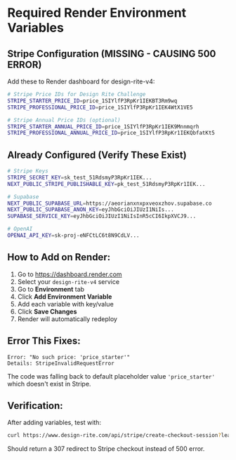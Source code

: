 # Required Render Environment Variables

## Stripe Configuration (MISSING - CAUSING 500 ERROR)

Add these to Render dashboard for design-rite-v4:

```bash
# Stripe Price IDs for Design Rite Challenge
STRIPE_STARTER_PRICE_ID=price_1SIYlfP3RpKr1IEKBT3Rm9wq
STRIPE_PROFESSIONAL_PRICE_ID=price_1SIYlfP3RpKr1IEK4WtX1VE5

# Stripe Annual Price IDs (optional)
STRIPE_STARTER_ANNUAL_PRICE_ID=price_1SIYlfP3RpKr1IEK9Mnnmqrh
STRIPE_PROFESSIONAL_ANNUAL_PRICE_ID=price_1SIYlfP3RpKr1IEKQbfatKt5
```

## Already Configured (Verify These Exist)

```bash
# Stripe Keys
STRIPE_SECRET_KEY=sk_test_51RdsmyP3RpKr1IEK...
NEXT_PUBLIC_STRIPE_PUBLISHABLE_KEY=pk_test_51RdsmyP3RpKr1IEK...

# Supabase
NEXT_PUBLIC_SUPABASE_URL=https://aeorianxnxpxveoxzhov.supabase.co
NEXT_PUBLIC_SUPABASE_ANON_KEY=eyJhbGciOiJIUzI1NiIs...
SUPABASE_SERVICE_KEY=eyJhbGciOiJIUzI1NiIsInR5cCI6IkpXVCJ9...

# OpenAI
OPENAI_API_KEY=sk-proj-eNFCtLC6t8N9CdLV...
```

## How to Add on Render:

1. Go to https://dashboard.render.com
2. Select your `design-rite-v4` service
3. Go to **Environment** tab
4. Click **Add Environment Variable**
5. Add each variable with key/value
6. Click **Save Changes**
7. Render will automatically redeploy

## Error This Fixes:

```
Error: "No such price: 'price_starter'"
Details: StripeInvalidRequestError
```

The code was falling back to default placeholder value `'price_starter'` which doesn't exist in Stripe.

## Verification:

After adding variables, test with:
```bash
curl https://www.design-rite.com/api/stripe/create-checkout-session?leadId=test&email=test@example.com&fullName=Test&company=Test&discount=20percent-first-year
```

Should return a 307 redirect to Stripe checkout instead of 500 error.
